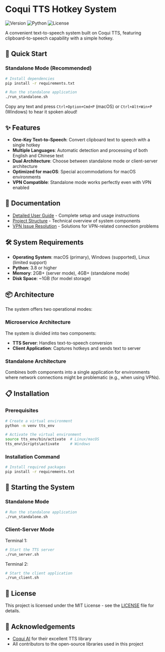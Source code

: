 # Coqui TTS Hotkey System

![Version](https://img.shields.io/badge/version-1.0.0-blue)
![Python](https://img.shields.io/badge/python-3.8%2B-brightgreen)
![License](https://img.shields.io/badge/license-MIT-green)

A convenient text-to-speech system built on Coqui TTS, featuring clipboard-to-speech capability with a simple hotkey.

## 🚀 Quick Start

### Standalone Mode (Recommended)

```bash
# Install dependencies
pip install -r requirements.txt

# Run the standalone application
./run_standalone.sh
```

Copy any text and press `Ctrl+Option+Cmd+P` (macOS) or `Ctrl+Alt+Win+P` (Windows) to hear it spoken aloud!

## ✨ Features

- **One-Key Text-to-Speech**: Convert clipboard text to speech with a single hotkey
- **Multiple Languages**: Automatic detection and processing of both English and Chinese text
- **Dual Architecture**: Choose between standalone mode or client-server architecture
- **Optimized for macOS**: Special accommodations for macOS environments
- **VPN Compatible**: Standalone mode works perfectly even with VPN enabled

## 📖 Documentation

- [Detailed User Guide](README_USER_GUIDE_en.md) - Complete setup and usage instructions
- [Project Structure](docs/project_structure_en.md) - Technical overview of system components
- [VPN Issue Resolution](vpn_issue_resolution_en.md) - Solutions for VPN-related connection problems

## 🛠️ System Requirements

- **Operating System**: macOS (primary), Windows (supported), Linux (limited support)
- **Python**: 3.8 or higher
- **Memory**: 2GB+ (server mode), 4GB+ (standalone mode)
- **Disk Space**: ~1GB (for model storage)

## 📦 Architecture

The system offers two operational modes:

### Microservice Architecture
The system is divided into two components:
- **TTS Server**: Handles text-to-speech conversion
- **Client Application**: Captures hotkeys and sends text to server

### Standalone Architecture
Combines both components into a single application for environments where network connections might be problematic (e.g., when using VPNs).

## 📋 Installation

### Prerequisites

```bash
# Create a virtual environment
python -m venv tts_env

# Activate the virtual environment
source tts_env/bin/activate  # Linux/macOS
tts_env\Scripts\activate     # Windows
```

### Installation Command

```bash
# Install required packages
pip install -r requirements.txt
```

## 🚀 Starting the System

### Standalone Mode

```bash
# Run the standalone application
./run_standalone.sh
```

### Client-Server Mode

Terminal 1:
```bash
# Start the TTS server
./run_server.sh
```

Terminal 2:
```bash
# Start the client application
./run_client.sh
```

## 📄 License

This project is licensed under the MIT License - see the [LICENSE](LICENSE) file for details.

## 🙏 Acknowledgements

- [Coqui AI](https://github.com/coqui-ai) for their excellent TTS library
- All contributors to the open-source libraries used in this project 